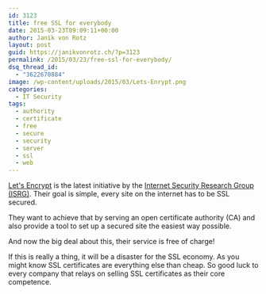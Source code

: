 ```yaml
---
id: 3123
title: free SSL for everybody
date: 2015-03-23T09:09:11+00:00
author: Janik von Rotz
layout: post
guid: https://janikvonrotz.ch/?p=3123
permalink: /2015/03/23/free-ssl-for-everybody/
dsq_thread_id:
  - "3622670884"
image: /wp-content/uploads/2015/03/Lets-Enrypt.png
categories:
  - IT Security
tags:
  - authority
  - certificate
  - free
  - secure
  - security
  - server
  - ssl
  - web
---
```

[Let's Encrypt](https://letsencrypt.org/) is the latest initiative by the [Internet Security Research Group (ISRG)](https://letsencrypt.org/about/). 
Their goal is simple, every site on the internet has to be SSL secured.

They want to achieve that by serving an open certificate authority (CA) and also provide a tool to set up a secured site the easiest way possible.

And now the big deal about this, their service is free of charge!

If this is really a thing, it will be a disaster for the SSL economy. As you might know SSL certificates are everything else than cheap. So good luck to every company that relays on selling SSL certificates as their core competence.

